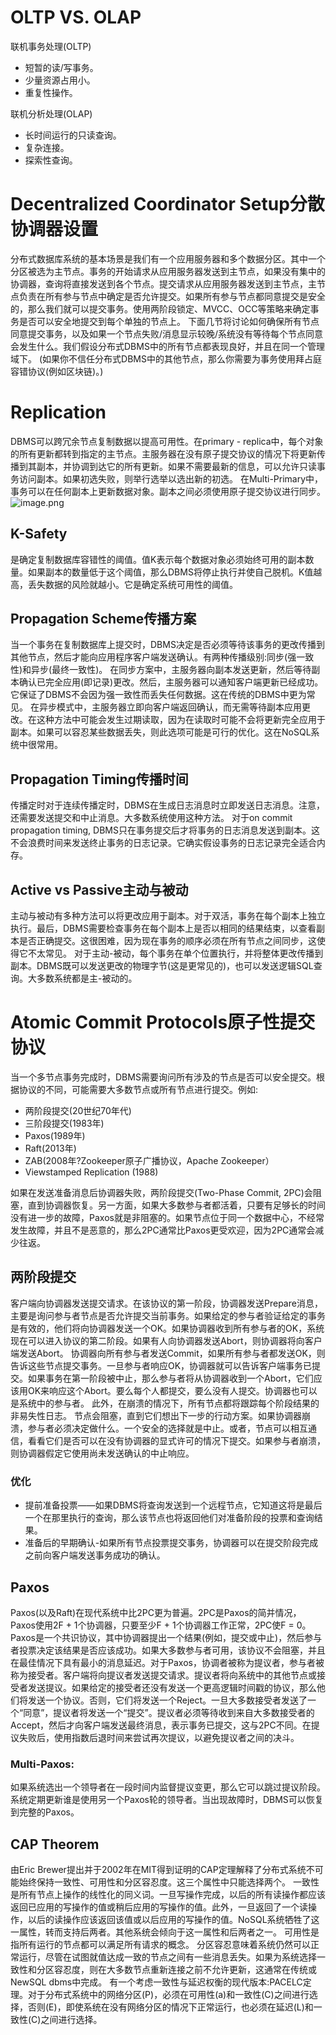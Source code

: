 # OLTP VS. OLAP
联机事务处理(OLTP)

- 短暂的读/写事务。
- 少量资源占用小。
- 重复性操作。

联机分析处理(OLAP)

- 长时间运行的只读查询。
- 复杂连接。
- 探索性查询。

# Decentralized Coordinator Setup分散协调器设置
分布式数据库系统的基本场景是我们有一个应用服务器和多个数据分区。其中一个分区被选为主节点。事务的开始请求从应用服务器发送到主节点，如果没有集中的协调器，查询将直接发送到各个节点。提交请求从应用服务器发送到主节点，主节点负责在所有参与节点中确定是否允许提交。如果所有参与节点都同意提交是安全的，那么我们就可以提交事务。使用两阶段锁定、MVCC、OCC等策略来确定事务是否可以安全地提交到每个单独的节点上。
下面几节将讨论如何确保所有节点同意提交事务，以及如果一个节点失败/消息显示较晚/系统没有等待每个节点同意会发生什么。我们假设分布式DBMS中的所有节点都表现良好，并且在同一个管理域下。
(如果你不信任分布式DBMS中的其他节点，那么你需要为事务使用拜占庭容错协议(例如区块链)。)
# Replication
DBMS可以跨冗余节点复制数据以提高可用性。在primary - replica中，每个对象的所有更新都转到指定的主节点。主服务器在没有原子提交协议的情况下将更新传播到其副本，并协调到达它的所有更新。如果不需要最新的信息，可以允许只读事务访问副本。如果初选失败，则举行选举以选出新的初选。
在Multi-Primary中，事务可以在任何副本上更新数据对象。副本之间必须使用原子提交协议进行同步。
![image.png](https://cdn.nlark.com/yuque/0/2024/png/26927011/1715358271333-b4a81518-f14d-4f68-8a88-6a8e5ec197f8.png#averageHue=%23ecebeb&clientId=u043af470-757a-4&from=paste&height=170&id=u365f32bf&originHeight=213&originWidth=330&originalType=binary&ratio=1.25&rotation=0&showTitle=false&size=42112&status=done&style=none&taskId=u938f1f7e-86f6-46b6-9154-d570c739498&title=&width=264)
## K-Safety
是确定复制数据库容错性的阈值。值K表示每个数据对象必须始终可用的副本数量。如果副本的数量低于这个阈值，那么DBMS将停止执行并使自己脱机。K值越高，丢失数据的风险就越小。它是确定系统可用性的阈值。
## Propagation Scheme传播方案
当一个事务在复制数据库上提交时，DBMS决定是否必须等待该事务的更改传播到其他节点，然后才能向应用程序客户端发送确认。有两种传播级别:同步(强一致性)和异步(最终一致性)。
在同步方案中，主服务器向副本发送更新，然后等待副本确认已完全应用(即记录)更改。然后，主服务器可以通知客户端更新已经成功。它保证了DBMS不会因为强一致性而丢失任何数据。这在传统的DBMS中更为常见。
在异步模式中，主服务器立即向客户端返回确认，而无需等待副本应用更改。在这种方法中可能会发生过期读取，因为在读取时可能不会将更新完全应用于副本。如果可以容忍某些数据丢失，则此选项可能是可行的优化。这在NoSQL系统中很常用。
## Propagation Timing传播时间
传播定时对于连续传播定时，DBMS在生成日志消息时立即发送日志消息。注意，还需要发送提交和中止消息。大多数系统使用这种方法。
对于on commit propagation timing, DBMS只在事务提交后才将事务的日志消息发送到副本。这不会浪费时间来发送终止事务的日志记录。它确实假设事务的日志记录完全适合内存。
## Active vs Passive主动与被动
主动与被动有多种方法可以将更改应用于副本。对于双活，事务在每个副本上独立执行。最后，DBMS需要检查事务在每个副本上是否以相同的结果结束，以查看副本是否正确提交。这很困难，因为现在事务的顺序必须在所有节点之间同步，这使得它不太常见。
对于主动-被动，每个事务在单个位置执行，并将整体更改传播到副本。DBMS既可以发送更改的物理字节(这是更常见的)，也可以发送逻辑SQL查询。大多数系统都是主-被动的。

# Atomic Commit Protocols原子性提交协议
当一个多节点事务完成时，DBMS需要询问所有涉及的节点是否可以安全提交。根据协议的不同，可能需要大多数节点或所有节点进行提交。例如:

- 两阶段提交(20世纪70年代)
- 三阶段提交(1983年)
- Paxos(1989年)
- Raft(2013年)
- ZAB(2008年?Zookeeper原子广播协议，Apache Zookeeper）
- Viewstamped Replication (1988)

如果在发送准备消息后协调器失败，两阶段提交(Two-Phase Commit, 2PC)会阻塞，直到协调器恢复。另一方面，如果大多数参与者都活着，只要有足够长的时间没有进一步的故障，Paxos就是非阻塞的。如果节点位于同一个数据中心，不经常发生故障，并且不是恶意的，那么2PC通常比Paxos更受欢迎，因为2PC通常会减少往返。
## 两阶段提交
客户端向协调器发送提交请求。在该协议的第一阶段，协调器发送Prepare消息，主要是询问参与者节点是否允许提交当前事务。如果给定的参与者验证给定的事务是有效的，他们将向协调器发送一个OK。如果协调器收到所有参与者的OK，系统现在可以进入协议的第二阶段。如果有人向协调器发送Abort，则协调器将向客户端发送Abort。
协调器向所有参与者发送Commit，如果所有参与者都发送OK，则告诉这些节点提交事务。一旦参与者响应OK，协调器就可以告诉客户端事务已提交。如果事务在第一阶段被中止，那么参与者将从协调器收到一个Abort，它们应该用OK来响应这个Abort。要么每个人都提交，要么没有人提交。协调器也可以是系统中的参与者。
此外，在崩溃的情况下，所有节点都将跟踪每个阶段结果的非易失性日志。
节点会阻塞，直到它们想出下一步的行动方案。如果协调器崩溃，参与者必须决定做什么。一个安全的选择就是中止。或者，节点可以相互通信，看看它们是否可以在没有协调器的显式许可的情况下提交。如果参与者崩溃，则协调器假定它使用尚未发送确认的中止响应。
### 优化

- 提前准备投票——如果DBMS将查询发送到一个远程节点，它知道这将是最后一个在那里执行的查询，那么该节点也将返回他们对准备阶段的投票和查询结果。
- 准备后的早期确认-如果所有节点投票提交事务，协调器可以在提交阶段完成之前向客户端发送事务成功的确认。
## Paxos
Paxos(以及Raft)在现代系统中比2PC更为普遍。2PC是Paxos的简并情况，Paxos使用2F + 1个协调器，只要至少F + 1个协调器工作正常，2PC使F = 0。Paxos是一个共识协议，其中协调器提出一个结果(例如，提交或中止)，然后参与者投票决定该结果是否应该成功。如果大多数参与者可用，该协议不会阻塞，并且在最佳情况下具有最小的消息延迟。对于Paxos，协调者被称为提议者，参与者被称为接受者。客户端将向提议者发送提交请求。提议者将向系统中的其他节点或接受者发送提议。如果给定的接受者还没有发送一个更高逻辑时间戳的协议，那么他们将发送一个协议。否则，它们将发送一个Reject。一旦大多数接受者发送了一个“同意”，提议者将发送一个“提交”。提议者必须等待收到来自大多数接受者的Accept，然后才向客户端发送最终消息，表示事务已提交，这与2PC不同。在提议失败后，使用指数后退时间来尝试再次提议，以避免提议者之间的决斗。
### Multi-Paxos:
如果系统选出一个领导者在一段时间内监督提议变更，那么它可以跳过提议阶段。系统定期更新谁是使用另一个Paxos轮的领导者。当出现故障时，DBMS可以恢复到完整的Paxos。

## CAP Theorem
由Eric Brewer提出并于2002年在MIT得到证明的CAP定理解释了分布式系统不可能始终保持一致性、可用性和分区容忍度。这三个属性中只能选择两个。
一致性是所有节点上操作的线性化的同义词。一旦写操作完成，以后的所有读操作都应该返回已应用的写操作的值或稍后应用的写操作的值。此外，一旦返回了一个读操作，以后的读操作应该返回该值或以后应用的写操作的值。NoSQL系统牺牲了这一属性，转而支持后两者。其他系统会倾向于这一属性和后两者之一。
可用性是指所有运行的节点都可以满足所有请求的概念。
分区容忍意味着系统仍然可以正常运行，尽管在试图就值达成一致的节点之间有一些消息丢失。如果为系统选择一致性和分区容忍度，则在大多数节点重新连接之前不允许更新，这通常在传统或NewSQL dbms中完成。
有一个考虑一致性与延迟权衡的现代版本:PACELC定理。对于分布式系统中的网络分区(P)，必须在可用性(a)和一致性(C)之间进行选择，否则(E)，即使系统在没有网络分区的情况下正常运行，也必须在延迟(L)和一致性(C)之间进行选择。

 
